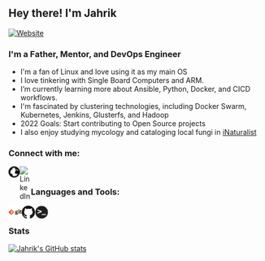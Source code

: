 ## Hey there! I'm Jahrik

[![Website](https://img.shields.io/website?label=homelab.business&style=for-the-badge&url=https%3A%2F%2Fhomelab.business)](https://homelab.business)

### I'm a Father, Mentor, and DevOps Engineer

- I'm a fan of Linux and love using it as my main OS
- I love tinkering with Single Board Computers and ARM.
- I’m currently learning more about Ansible, Python, Docker, and CICD workflows.
- I'm fascinated by clustering technologies, including Docker Swarm, Kubernetes, Jenkins, Glusterfs, and Hadoop
- 2022 Goals: Start contributing to Open Source projects
- I also enjoy studying mycology and cataloging local fungi in [iNaturalist](https://www.inaturalist.org/observations?place_id=any&user_id=jahrik&verifiable=any)


### Connect with me:

[<img align="left" alt="homelab.business" width="22px" src="https://raw.githubusercontent.com/iconic/open-iconic/master/svg/globe.svg" />][website]
[<img align="left" alt="LinkedIn" width="22px" src="https://cdn.jsdelivr.net/npm/simple-icons@v3/icons/linkedin.svg" />][linkedin]

<br />

### Languages and Tools:

<img align="left" alt="Git" width="26px" src="https://raw.githubusercontent.com/github/explore/80688e429a7d4ef2fca1e82350fe8e3517d3494d/topics/git/git.png" />
<img align="left" alt="GitHub" width="26px" src="https://raw.githubusercontent.com/github/explore/78df643247d429f6cc873026c0622819ad797942/topics/github/github.png" />
<img align="left" alt="Terminal" width="26px" src="https://raw.githubusercontent.com/github/explore/80688e429a7d4ef2fca1e82350fe8e3517d3494d/topics/terminal/terminal.png" />

<br />

### Stats

[![Jahrik's GitHub stats](https://github-readme-stats.vercel.app/api?username=jahrik&show_icons=true)](https://github.com/anuraghazra/github-readme-stats)


[website]: https://homelab.business
[linkedin]: https://www.linkedin.com/in/wes-gill-b6509043
